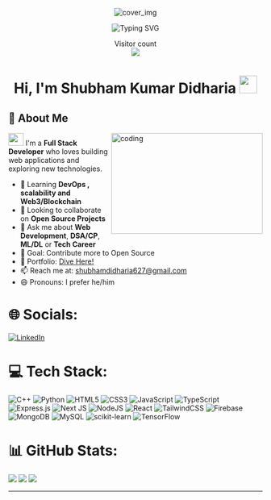 <p align="center">
  <img src="https://raw.githubusercontent.com/BEPb/BEPb/main/src/header_.png" alt="cover_img"/>
</p>

<div align="center">
  <img src="https://readme-typing-svg.demolab.com?font=Fira+Code&weight=600&size=22&pause=1000&color=2C9ECF&center=true&vCenter=true&random=false&width=435&lines=Full+Stack+Developer;Creative+Problem+Solver;Open+Source+Enthusiast;Building+Digital+Experiences" alt="Typing SVG" />
  
  <p align="center">
    Visitor count<br>
    <img src="https://profile-counter.glitch.me/ShubhamDidharia/count.svg" />
  </p>
  
</div>

<h1 align="center">
  Hi, I'm Shubham Kumar Didharia
  <img src="https://raw.githubusercontent.com/nixin72/nixin72/master/wave.gif" width="35px" height="35px">
</h1>

## 🚀 About Me

<img align="right" alt="coding" width="300" height="200" src="https://user-images.githubusercontent.com/46869388/89207039-b899e600-d5d7-11ea-90d0-c894383d35b4.gif">

<img src="https://media.giphy.com/media/iY8CRBdQXODJSCERIr/giphy.gif" width="30px" height="25px"> I'm a **Full Stack Developer** who loves building web applications and exploring new technologies.

- 🌱 Learning **DevOps , scalability and Web3/Blockchain**
- 👯 Looking to collaborate on **Open Source Projects**
- 💬 Ask me about **Web Development**, **DSA/CP**, **ML/DL** or **Tech Career**
- 🎯 Goal: Contribute more to Open Source
- 💼 Portfolio: <a href="v0-modern-personal-portfolio-three.vercel.app/">Dive Here!</a>
- 📫 Reach me at: [shubhamdidharia627@gmail.com](mailto:shubhamdidharia627@gmail.com)
- 😄 Pronouns: I prefer he/him

# 🌐 Socials:
[![LinkedIn](https://img.shields.io/badge/LinkedIn-%230077B5.svg?logo=linkedin&logoColor=white)](https://linkedin.com/in/shubham-didharia) 

# 💻 Tech Stack:
![C++](https://img.shields.io/badge/c++-%2300599C.svg?style=for-the-badge&logo=c%2B%2B&logoColor=white) ![Python](https://img.shields.io/badge/python-3670A0?style=for-the-badge&logo=python&logoColor=ffdd54) ![HTML5](https://img.shields.io/badge/html5-%23E34F26.svg?style=for-the-badge&logo=html5&logoColor=white) ![CSS3](https://img.shields.io/badge/css3-%231572B6.svg?style=for-the-badge&logo=css3&logoColor=white) ![JavaScript](https://img.shields.io/badge/javascript-%23323330.svg?style=for-the-badge&logo=javascript&logoColor=%23F7DF1E) ![TypeScript](https://img.shields.io/badge/typescript-%23007ACC.svg?style=for-the-badge&logo=typescript&logoColor=white) ![Express.js](https://img.shields.io/badge/express.js-%23404d59.svg?style=for-the-badge&logo=express&logoColor=%2361DAFB) ![Next JS](https://img.shields.io/badge/Next-black?style=for-the-badge&logo=next.js&logoColor=white) ![NodeJS](https://img.shields.io/badge/node.js-6DA55F?style=for-the-badge&logo=node.js&logoColor=white) ![React](https://img.shields.io/badge/react-%2320232a.svg?style=for-the-badge&logo=react&logoColor=%2361DAFB) ![TailwindCSS](https://img.shields.io/badge/tailwindcss-%2338B2AC.svg?style=for-the-badge&logo=tailwind-css&logoColor=white) ![Firebase](https://img.shields.io/badge/firebase-a08021?style=for-the-badge&logo=firebase&logoColor=ffcd34) ![MongoDB](https://img.shields.io/badge/MongoDB-%234ea94b.svg?style=for-the-badge&logo=mongodb&logoColor=white) ![MySQL](https://img.shields.io/badge/mysql-4479A1.svg?style=for-the-badge&logo=mysql&logoColor=white) ![scikit-learn](https://img.shields.io/badge/scikit--learn-%23F7931E.svg?style=for-the-badge&logo=scikit-learn&logoColor=white) ![TensorFlow](https://img.shields.io/badge/TensorFlow-%23FF6F00.svg?style=for-the-badge&logo=TensorFlow&logoColor=white)
# 📊 GitHub Stats:
![](https://github-readme-stats.vercel.app/api?username=ShubhamDidharia&theme=default&hide_border=false&include_all_commits=true&count_private=true)
![](https://github-readme-stats.vercel.app/api/top-langs/?username=ShubhamDidharia&theme=default&hide_border=false&include_all_commits=false&count_private=false&layout=compact)
![](https://nirzak-streak-stats.vercel.app/?user=ShubhamDidharia&theme=default&hide_border=false)



---